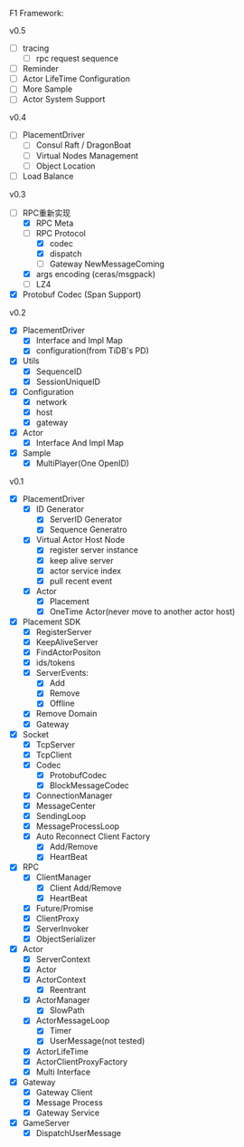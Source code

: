 F1 Framework:


v0.5
* [ ] tracing
  * [ ] rpc request sequence
* [ ] Reminder
* [ ] Actor LifeTime Configuration
* [ ] More Sample
* [ ] Actor System Support

v0.4
* [ ] PlacementDriver
  * [ ] Consul Raft / DragonBoat
  * [ ] Virtual Nodes Management
  * [ ] Object Location
* [ ] Load Balance

v0.3
* [ ] RPC重新实现
  * [x] RPC Meta
  * [ ] RPC Protocol
    * [x] codec
    * [x] dispatch
    * [ ] Gateway NewMessageComing
  * [x] args encoding (ceras/msgpack)
  * [ ] LZ4
* [x] Protobuf Codec (Span Support)

v0.2
* [x] PlacementDriver
    * [x] Interface and Impl Map
    * [x] configuration(from TiDB's PD)
* [x] Utils
    * [x] SequenceID
    * [x] SessionUniqueID
* [x] Configuration
  * [x] network
  * [x] host
  * [x] gateway
* [x] Actor
  * [x] Interface And Impl Map
* [x] Sample
    * [x] MultiPlayer(One OpenID)

v0.1

* [x] PlacementDriver
    * [x] ID Generator
      * [x] ServerID Generator
      * [x] Sequence Generatro
    * [x] Virtual Actor Host Node
      * [x] register server instance
      * [x] keep alive server
      * [x] actor service index
      * [x] pull recent event
    * [x] Actor
      * [x] Placement
      * [x] OneTime Actor(never move to another actor host)
* [x] Placement SDK
    * [x] RegisterServer
    * [x] KeepAliveServer
    * [x] FindActorPositon
    * [x] ids/tokens
    * [x] ServerEvents:
        * [x] Add
        * [x] Remove
        * [x] Offline
    * [x] Remove Domain
    * [x] Gateway
* [x] Socket
    * [x] TcpServer
    * [x] TcpClient
    * [x] Codec
        * [x] ProtobufCodec
        * [x] BlockMessageCodec
    * [x] ConnectionManager
    * [x] MessageCenter
    * [x] SendingLoop
    * [x] MessageProcessLoop
    * [x] Auto Reconnect Client Factory
        * [x] Add/Remove
        * [x] HeartBeat
* [x] RPC
    * [x] ClientManager
        * [x] Client Add/Remove
        * [x] HeartBeat
    * [x] Future/Promise
    * [x] ClientProxy
    * [x] ServerInvoker
    * [x] ObjectSerializer
* [x] Actor
    * [x] ServerContext
    * [x] Actor
    * [x] ActorContext
        * [x] Reentrant
    * [x] ActorManager
        * [x] SlowPath
    * [x] ActorMessageLoop
        * [x] Timer
        * [x] UserMessage(not tested)
    * [x] ActorLifeTime
    * [x] ActorClientProxyFactory
    * [x] Multi Interface
* [x] Gateway
    * [x] Gateway Client
    * [x] Message Process
    * [x] Gateway Service
* [x] GameServer
  * [x] DispatchUserMessage
